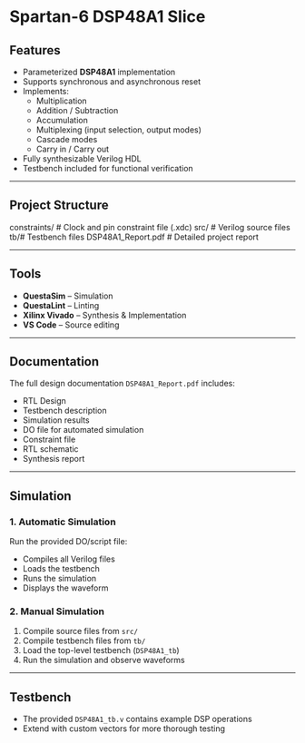 # Spartan-6 DSP48A1 Slice

## Features
- Parameterized **DSP48A1** implementation
- Supports synchronous and asynchronous reset
- Implements:
  - Multiplication
  - Addition / Subtraction
  - Accumulation
  - Multiplexing (input selection, output modes)
  - Cascade modes
  - Carry in / Carry out
- Fully synthesizable Verilog HDL
- Testbench included for functional verification

---

## Project Structure
constraints/ # Clock and pin constraint file (.xdc)
src/  # Verilog source files
tb/# Testbench files
DSP48A1_Report.pdf # Detailed project report

---

## Tools
- **QuestaSim** – Simulation
- **QuestaLint** – Linting
- **Xilinx Vivado** – Synthesis & Implementation
- **VS Code** – Source editing

---

## Documentation
The full design documentation `DSP48A1_Report.pdf` includes:
- RTL Design
- Testbench description
- Simulation results
- DO file for automated simulation
- Constraint file
- RTL schematic
- Synthesis report

---

## Simulation
### 1. Automatic Simulation
Run the provided DO/script file:
- Compiles all Verilog files
- Loads the testbench
- Runs the simulation
- Displays the waveform

### 2. Manual Simulation
1. Compile source files from `src/`
2. Compile testbench files from `tb/`
3. Load the top-level testbench (`DSP48A1_tb`)
4. Run the simulation and observe waveforms

---

## Testbench
- The provided `DSP48A1_tb.v` contains example DSP operations
- Extend with custom vectors for more thorough testing

